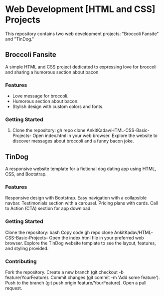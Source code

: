 # Web Development [HTML and CSS] Projects
This repository contains two web development projects: "Broccoli Fansite" and "TinDog."
## Broccoli Fansite
A simple HTML and CSS project dedicated to expressing love for broccoli and sharing a humorous section about bacon.
### Features
- Love message for broccoli.
- Humorous section about bacon.
- Stylish design with custom colors and fonts.
### Getting Started
1. Clone the repository:
   gh repo clone AnkitKadav/HTML-CSS-Basic-Projects-
Open index.html in your web browser.
Explore the website to discover messages about broccoli and a funny bacon joke.

## TinDog
A responsive website template for a fictional dog dating app using HTML, CSS, and Bootstrap.
### Features
Responsive design with Bootstrap.
Easy navigation with a collapsible navbar.
Testimonials section with a carousel.
Pricing plans with cards.
Call to Action (CTA) section for app download.
### Getting Started
Clone the repository:
bash
Copy code
gh repo clone AnkitKadav/HTML-CSS-Basic-Projects-
Open the index.html file in your preferred web browser.
Explore the TinDog website template to see the layout, features, and styling provided.

### Contributing
Fork the repository.
Create a new branch (git checkout -b feature/YourFeature).
Commit changes (git commit -m 'Add some feature').
Push to the branch (git push origin feature/YourFeature).
Open a pull request.

